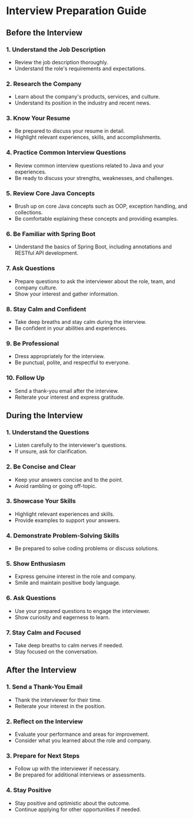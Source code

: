 # Interview Preparation Guide

## Before the Interview

### 1. Understand the Job Description
   - Review the job description thoroughly.
   - Understand the role's requirements and expectations.

### 2. Research the Company
   - Learn about the company's products, services, and culture.
   - Understand its position in the industry and recent news.

### 3. Know Your Resume
   - Be prepared to discuss your resume in detail.
   - Highlight relevant experiences, skills, and accomplishments.

### 4. Practice Common Interview Questions
   - Review common interview questions related to Java and your experiences.
   - Be ready to discuss your strengths, weaknesses, and challenges.

### 5. Review Core Java Concepts
   - Brush up on core Java concepts such as OOP, exception handling, and collections.
   - Be comfortable explaining these concepts and providing examples.

### 6. Be Familiar with Spring Boot
   - Understand the basics of Spring Boot, including annotations and RESTful API development.

### 7. Ask Questions
   - Prepare questions to ask the interviewer about the role, team, and company culture.
   - Show your interest and gather information.

### 8. Stay Calm and Confident
   - Take deep breaths and stay calm during the interview.
   - Be confident in your abilities and experiences.

### 9. Be Professional
   - Dress appropriately for the interview.
   - Be punctual, polite, and respectful to everyone.

### 10. Follow Up
   - Send a thank-you email after the interview.
   - Reiterate your interest and express gratitude.

## During the Interview

### 1. Understand the Questions
   - Listen carefully to the interviewer's questions.
   - If unsure, ask for clarification.

### 2. Be Concise and Clear
   - Keep your answers concise and to the point.
   - Avoid rambling or going off-topic.

### 3. Showcase Your Skills
   - Highlight relevant experiences and skills.
   - Provide examples to support your answers.

### 4. Demonstrate Problem-Solving Skills
   - Be prepared to solve coding problems or discuss solutions.

### 5. Show Enthusiasm
   - Express genuine interest in the role and company.
   - Smile and maintain positive body language.

### 6. Ask Questions
   - Use your prepared questions to engage the interviewer.
   - Show curiosity and eagerness to learn.

### 7. Stay Calm and Focused
   - Take deep breaths to calm nerves if needed.
   - Stay focused on the conversation.

## After the Interview

### 1. Send a Thank-You Email
   - Thank the interviewer for their time.
   - Reiterate your interest in the position.

### 2. Reflect on the Interview
   - Evaluate your performance and areas for improvement.
   - Consider what you learned about the role and company.

### 3. Prepare for Next Steps
   - Follow up with the interviewer if necessary.
   - Be prepared for additional interviews or assessments.

### 4. Stay Positive
   - Stay positive and optimistic about the outcome.
   - Continue applying for other opportunities if needed.

